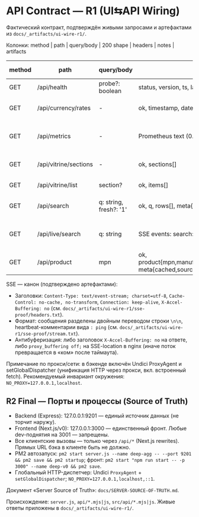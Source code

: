 # API Contract — R1 (UI⇆API Wiring)

Фактический контракт, подтверждён живыми запросами и артефактами из `docs/_artifacts/ui-wire-r1/`.

Колонки: method | path | query/body | 200 shape | headers | notes | artifacts

| method | path | query/body | 200 shape (ключи) | headers (ключевые) | notes | artifacts |
|---|---|---|---|---|---|---|
| GET | /api/health | probe?: boolean | status, version, ts, latency_ms, probe, proxy{trust,value}, sources{...}, currency{rates{USD,EUR},age_hours}, cache{...} | Content-Type: application/json | public | docs/_artifacts/ui-wire-r1/api-captures/health.txt |
| GET | /api/currency/rates | - | ok, timestamp, date, age_hours, rates{USD,EUR,GBP?}, source | application/json | public | docs/_artifacts/ui-wire-r1/api-captures/currency_rates.txt |
| GET | /api/metrics | - | Prometheus text (0.0.4) | Content-Type: text/plain; version=0.0.4; charset=utf-8 | public, text | docs/_artifacts/ui-wire-r1/api-captures/metrics.txt |
| GET | /api/vitrine/sections | - | ok, sections[] | application/json | cache-backed | docs/_artifacts/ui-wire-r1/api-captures/vitrine_sections.txt |
| GET | /api/vitrine/list | section? | ok, items[] | application/json | cache-backed | docs/_artifacts/ui-wire-r1/api-captures/vitrine_list.txt |
| GET | /api/search | q: string, fresh?: '1' | ok, q, rows[], meta{source,total,cached,elapsed,providers[],currency{rates{USD,EUR},date,source},usedQueries?[]} | application/json | нормализация на стороне бэка отражается в meta.usedQueries | docs/_artifacts/ui-wire-r1/api-captures/search_LM317T.txt |
| GET | /api/live/search | q: string | SSE events: search:start, provider:partial|error, result, done; heartbeat `: ping` | Content-Type: text/event-stream; Cache-Control: no-cache; X-Accel-Buffering: no | события разделены `\n\n`; ошибки провайдеров — expected reality и отражены отдельными событиями | docs/_artifacts/ui-wire-r1/sse-proof/headers.txt, docs/_artifacts/ui-wire-r1/sse-proof/stream.txt |
| GET | /api/product | mpn | ok, product{mpn,manufacturer,title,description,images/datasheets?,technical_specs?,pricing?,availability?,regions?,package?,packaging?,vendorUrl,source}, meta{cached,sources?} | application/json | merged из Mouser/TME/Farnell/DigiKey | docs/_artifacts/ui-wire-r1/api-captures/product_LM317T.txt |

SSE — канон (подтверждено артефактами):
- Заголовки: `Content-Type: text/event-stream; charset=utf-8`, `Cache-Control: no-cache, no-transform`, `Connection: keep-alive`, `X-Accel-Buffering: no` (см. `docs/_artifacts/ui-wire-r1/sse-proof/headers.txt`).
- Формат: сообщения разделены двойным переводом строки `\n\n`, heartbeat-комментарии вида `: ping` (см. `docs/_artifacts/ui-wire-r1/sse-proof/stream.txt`).
- Антибуферизация: либо заголовок `X-Accel-Buffering: no` на ответе, либо `proxy_buffering off;` на SSE-location в nginx (иначе поток превращается в «ком» после таймаута).

Примечание по прокси/сети: в бэкенде включён Undici ProxyAgent и setGlobalDispatcher (унификация HTTP через прокси, вкл. встроенный fetch). Рекомендуемый инвариант окружения: `NO_PROXY=127.0.0.1,localhost`.

## R2 Final — Порты и процессы (Source of Truth)

- Backend (Express): 127.0.0.1:9201 — единый источник данных (не торчит наружу).
- Frontend (Next.js/v0): 127.0.0.1:3000 — единственный фронт. Любые dev-поднятия на 3001 — запрещены.
- Все клиентские вызовы — только через `/api/*` (Next.js rewrites). Прямых URL бэка в клиенте быть не должно.
- PM2 автозапуск: `pm2 start server.js --name deep-agg -- --port 9201 && pm2 save && pm2 startup`; фронт: `pm2 start "npm run start -- -p 3000" --name deep-v0 && pm2 save`.
- Глобальный HTTP-диспетчер: Undici `ProxyAgent` + `setGlobalDispatcher`; `NO_PROXY=127.0.0.1,localhost,::1`.

Документ «Server Source of Truth»: `docs/SERVER-SOURCE-OF-TRUTH.md`.

Происхождение: `server.js`, `api/*.mjs|js`, `src/api/*.mjs|js`. Живые ответы приложены в `docs/_artifacts/ui-wire-r1/`.
